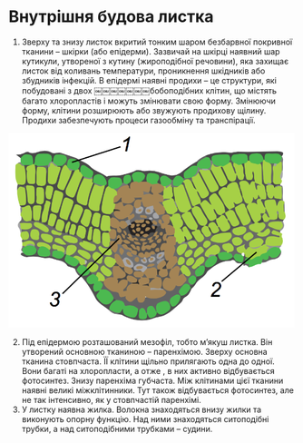 
# Внутрiшня будова листка

1. Зверху та знизу листок вкритий тонким шаром безбарвної покривної тканини – шкiрки (або епiдерми). Зазвичай на шкiрцi наявний шар кутикули, утвореної з кутину (жироподiбної речовини), яка захищає листок вiд коливань температури, проникнення шкiдникiв або збудникiв iнфекцiй. В епiдермi наявнi продихи – це структури, якi побудованi з двох ￼￼￼￼￼￼￼бобоподiбних клiтин, що мiстять багато хлоропластiв i можуть змiнювати свою форму. Змiнюючи форму, клiтини розширюють або звужують продихову щiлину. Продихи забезпечують процеси газообмiну та транспiрацiї.

![Внутрiшня будова листка](internal_leaf.png)

2. Пiд епiдермою розташований мезофiл, тобто м’якуш листка. Вiн утворений основною тканиною – паренхiмою. Зверху основна тканина стовпчаста. ЇЇ клiтини щiльно прилягають одна до одної. Вони багатi на хлоропласти, а отже , в них активно вiдбувається фотосинтез. Знизу паренхiма губчаста. Мiж клiтинами цiєї тканини наявнi великi мiжклiтинники. Тут також вiдбувається фотосинтез, але не так iнтенсивно, як у стовпчастiй паренхiмi.
3. У листку наявна жилка. Волокна знаходяться внизу жилки та виконують опорну функцiю. Над ними знаходяться ситоподiбнi трубки, а над ситоподiбними трубками – судини.


